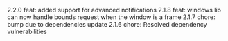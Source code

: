 2.2.0
feat: added support for advanced notifications
2.1.8
feat: windows lib can now handle bounds request when the window is a frame
2.1.7
chore: bump due to dependencies update
2.1.6
chore: Resolved dependency vulnerabilities

